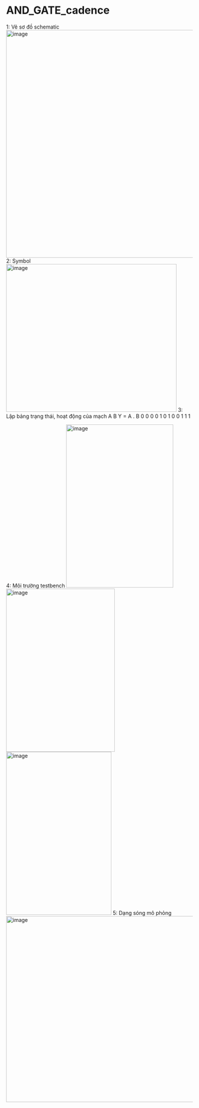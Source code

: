 # AND_GATE_cadence
1: Vẽ sơ đồ schematic
<img width="714" height="613" alt="image" src="https://github.com/user-attachments/assets/2c0ec3f1-bfe6-4fe3-9ee4-b004ef4dec69" />
2: Symbol
<img width="460" height="398" alt="image" src="https://github.com/user-attachments/assets/65d0126e-6426-4755-81c5-25ad215451f5" />
3: Lập bảng trạng thái, hoạt động của mạch
A	B	Y = A . B
0	0	0
0	1	0
1	0	0
1	1	1

4: Môi trường testbench
<img width="289" height="439" alt="image" src="https://github.com/user-attachments/assets/3619957a-12aa-490f-af92-09dff7116a95" />
<img width="293" height="439" alt="image" src="https://github.com/user-attachments/assets/54085e89-f7c5-47a4-937b-839bd66f6ce1" />
<img width="284" height="439" alt="image" src="https://github.com/user-attachments/assets/c3bfd287-c6ce-4aef-bcf4-43312087c7bf" />
5: Dạng sóng mô phỏng
<img width="980" height="501" alt="image" src="https://github.com/user-attachments/assets/bc616fb3-22e3-4c9e-83b8-13e34821138f" />
